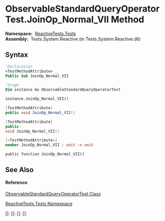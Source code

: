 # ObservableStandardQueryOperatorTest.JoinOp\_Normal\_VII Method

**Namespace:**  [ReactiveTests.Tests](ReactiveTests.Tests\ReactiveTests.Tests.md)  
**Assembly:**  Tests.System.Reactive (in Tests.System.Reactive.dll)

## Syntax

```vb
'Declaration
<TestMethodAttribute> _
Public Sub JoinOp_Normal_VII
```

```vb
'Usage
Dim instance As ObservableStandardQueryOperatorTest

instance.JoinOp_Normal_VII()
```

```csharp
[TestMethodAttribute]
public void JoinOp_Normal_VII()
```

```c++
[TestMethodAttribute]
public:
void JoinOp_Normal_VII()
```

```fsharp
[<TestMethodAttribute>]
member JoinOp_Normal_VII : unit -> unit 
```

```jscript
public function JoinOp_Normal_VII()
```

## See Also

#### Reference

[ObservableStandardQueryOperatorTest Class](ObservableStandardQueryOperatorTest\ObservableStandardQueryOperatorTest.md)

[ReactiveTests.Tests Namespace](ReactiveTests.Tests\ReactiveTests.Tests.md)

[]: 
[]: 
[]: 
[]: 